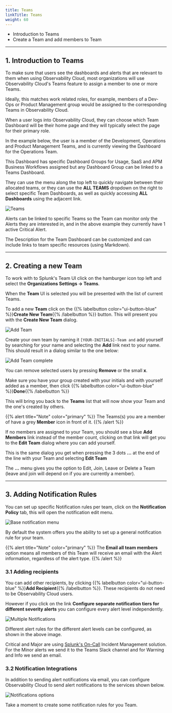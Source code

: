 ```yaml
---
title: Teams
linkTitle: Teams
weight: 60
---
```


* Introduction to Teams
* Create a Team and add members to Team

---

## 1. Introduction to Teams

To make sure that users see the dashboards and alerts that are relevant to them when using Observability Cloud, most organizations will use Observability Cloud's Teams feature to assign a member to one or more Teams.

Ideally, this matches work related roles, for example, members of a Dev-Ops or Product Management group would be assigned to the corresponding Teams in Observability Cloud.

When a user logs into Observability Cloud, they can choose which Team Dashboard will be their home page and they will typically select the page for their primary role.

In the example below, the user is a member of the Development, Operations and Product Management Teams, and is currently viewing the Dashboard for the Operations Team.

This Dashboard has specific Dashboard Groups for Usage, SaaS and APM Business Workflows assigned but any Dashboard Group can be linked to a Teams Dashboard.

They can use the menu along the top left to quickly navigate between their allocated teams, or they can use the **ALL TEAMS** dropdown on the right to select specific Team Dashboards, as well as quickly accessing **ALL Dashboards** using the adjacent link.

![Teams](../../../images/teams-homepage.png)

Alerts can be linked to specific Teams so the Team can monitor only the Alerts they are interested in, and in the above example they currently have 1 active Critical Alert.

The Description for the Team Dashboard can be customized and can include links to team specific resources (using Markdown).

---

## 2. Creating a new Team

To work with to Splunk's Team UI click on the hamburger icon top left and select the **Organizations Settings → Teams**.

When the **Team** UI is selected you will be presented with the list of current Teams.

To add a new **Team** click on the {{% labelbutton color="ui-button-blue" %}}**Create New Team**{{% /labelbutton %}} button. This will present you with the **Create New Team** dialog.

![Add Team](../../../images/create-new-team.png)

Create your own team by naming it `[YOUR-INITIALS]-Team and` add yourself by searching for your name and selecting the **Add** link next to your name. This should result in a dialog similar to the one below:

![Add Team complete](../../../images/add-to-team.png)

You can remove selected users by pressing  **Remove** or the small **x**.

Make sure you have your group created with your initials and with yourself added as a member, then click {{% labelbutton color="ui-button-blue" %}}**Done**{{% /labelbutton %}}

This will bring you back to the **Teams** list that will now show your Team and the one's created by others.

{{% alert title="Note" color="primary" %}}
The Teams(s) you are a member of have a grey **Member** icon in front of it.
{{% /alert %}}

If no members are assigned to your Team, you should see a blue **Add Members** link instead of the member count, clicking on that link will get you to the **Edit Team** dialog where you can add yourself.

This is the same dialog you get when pressing the 3 dots **...** at the end of the line with your Team and selecting **Edit Team**

The **...** menu gives you the option to Edit, Join, Leave or Delete a Team (leave and join will depend on if you are currently a member).

---

## 3. Adding Notification Rules

You can set up specific Notification rules per team, click on the **Notification Policy** tab, this will open the notification edit menu.

![Base notification menu](../../../images/notification-policy.png)

By default the system offers you the ability to set up a general notification rule for your team.

{{% alert title="Note" color="primary" %}}
The **Email all team members** option means all members of this Team will receive an email with the Alert information, regardless of the alert type.
{{% /alert %}}

### 3.1 Adding recipients

You can add other recipients, by clicking {{% labelbutton color="ui-button-blue" %}}**Add Recipient**{{% /labelbutton %}}. These recipients do not need to be Observability Cloud users.

However if you click on the link **Configure separate notification tiers for different severity alerts** you can configure every alert level independently.

![Multiple Notifications](../../../images/single-policy.png)

Different alert rules for the different alert levels can be configured, as shown in the above image.

Critical and Major are using [Splunk\'s On-Call](https://www.splunk.com/en_us/observability/on-call.html) Incident Management solution. For the Minor alerts we send it to the Teams Slack channel and for Warning and Info we send an email.

### 3.2 Notification Integrations

In addition to sending alert notifications via email, you can configure Observability Cloud to send alert notifications to the services shown below.

![Notifications options](../../../images/integrations.png)

Take a moment to create some notification rules for you Team.
